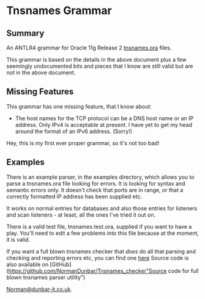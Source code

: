 # Tnsnames Grammar

## Summary

An ANTLR4 grammar for Oracle 11g Release 2 [tnsnames.ora](http://docs.oracle.com/cd/E11882_01/network.112/e10835/tnsnames.htm "Oracle's tnsnames.ora specification document") files.

This grammar is based on the details in the above document plus a few seemingly undocumented bits and pieces that I know are still valid but are not in the above document.

## Missing Features

This grammar has one missing feature, that I know about:

* The host names for the TCP protocol can be a DNS host name or an IP address. Only IPv4 is acceptable at present. I have yet to get my head around the format of an IPv6 address. (Sorry!)


Hey, this is my first ever proper grammar, so it's not too bad!

## Examples

There is an example parser, in the examples directory, which allows you to parse a tnsnames.ora file looking for errors. It is looking for syntax and semantic errors only. It doesn't check that ports are in range, or that a correctly formatted IP address has been supplied etc.

It works on normal entries for databases and also those entries for listeners and scan listeners - at least, all the ones I've tried it out on.

There is a valid test file, tnsnames.test.ora, supplied if you want to have a play. You'll need to edit a few problems into this file because at the moment, it is valid.

If you want a full blown tnsnames checker that _does_ do all that parsing and checking and reporting errors etc, you can find one [here](http://qdosmsq.dunbar-it.co.uk/blog/2014/12/tnsnames-checker-utility/ "Tnsnames checker utility on my blog") Source code is also available on [GitHub](https://github.com/NormanDunbar/Tnsnames_checker"Source code for full blown tnsnames parser utility")


Norman@dunbar-it.co.uk.





